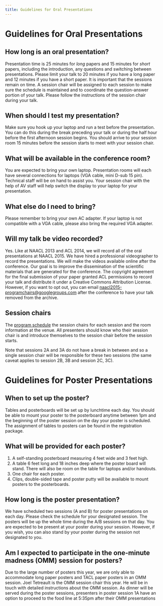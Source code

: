 ```yaml
---
title: Guidelines for Oral Presentations
---
```


# Guidelines for Oral Presentations

## How long is an oral presentation? 

Presentation time is 25 minutes for *long* papers and 15 minutes for *short* papers, including the introduction, any questions and switching between presentations. Please limit your talk to 20 minutes if you have a long paper and 12 minutes if you have a short paper. It is important that the sessions remain on time. A session chair will be assigned to each session to make sure the schedule is maintained and to coordinate the question-answer portion of your talk. Please follow the instructions of the session chair during your talk.

## When should I test my presentation? 

Make sure you hook up your laptop and run a test before the presentation.  You can do this during the break preceding your talk or during the half hour before the first afternoon session begins.  You should arrive to your session room 15 minutes before the session starts to meet with your session chair.

## What will be available in the conference room?

You are expected to bring your own laptop. Presentation rooms will each have several connections for laptops (VGA cable, mini D-sub 15 pin).  Technical staff will be on hand to assist you. Your session chair with the help of AV staff will help switch the display to your laptop for your presentation. 

## What else do I need to bring? 

Please remember to bring your own AC adapter. If your laptop is not compatible with a VGA cable, please also bring the required VGA adapter.  

## Will my talk be video recorded? 

Yes. Like at NAACL 2013 and ACL 2014, we will record all of the oral presentations at NAACL 2015. We have hired a professional videographer to record the presentations. We will make the videos available online after the conference. Our goal is to improve the dissemination of the scientific materials that are generated for the conference.  The copyright agreement for the final submission of your paper granted ACL permissions to record your talk and distribute it under a Creative Commons Attribution License.  However, if you want to opt out, you can email naacl2015-programchairs@googlegroups.com after the conference to have your talk removed from the archive.

## Session chairs

The [program schedule](schedule.html) the session chairs for each session and the room information at the venue. All presenters should know who their session chair is and introduce themselves to the session chair before the session starts.

Note that sessions 2A and 3A do not have a break in between and so a single session chair will be responsible for these two sessions (the same caveat applies to session 2B, 3B and session 2C, 3C).

# Guidelines for Poster Presentations

## When to set up the poster? 

Tables and posterboards will be set up by lunchtime each day.  You should be able to mount your poster to the posterboard anytime between 1pm and the beginning of the poster session on the day your poster is scheduled. The assignment of tables to posters can be found in the registration package. 

## What will be provided for each poster? 

1. A self-standing posterboard measuring 4 feet wide and 3 feet high.
2. A table 6 feet long and 18 inches deep where the poster board will stand.  There will also be room on the table for laptops and/or handouts.
3. One chair for each poster.
4. Clips, double-sided tape and poster putty will be available to mount posters to the posterboards.

## How long is the poster presentation?

We have scheduled two sessions (A and B) for poster presentations on each day. Please check the schedule for your designated session.  The posters will be up the whole time during the A/B sessions on that day. You are expected to be present at your poster during your session. However, if you wish, you can also stand by your poster during the session not designated to you.

## Am I expected to participate in the one-minute madness (OMM) session for posters? 

Due to the large number of posters this year, we are only able to accommodate long paper posters and TACL paper posters in an OMM session. Joel Tetreault is the OMM session chair this year. He will be in touch with detailed instructions about the OMM session.  As dinner will be served during the poster sessions, presenters in poster session 1A have an option to proceed to the food line at 5:35pm after their OMM presentations


